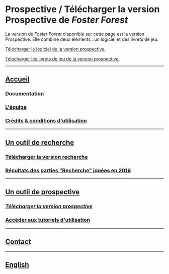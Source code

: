 # Prospective / Télécharger la version Prospective de _Foster Forest_

La version de _Foster Forest_ disponible sur cette page est la version Prospective. Elle combine deux éléments : un logiciel et des livrets de jeu.


[Télécharger le logiciel de la version prospective.](https://timotheefouqueray.github.io/fosterforest/prospective/FosterForest_Prospective.zip) 
 
[Télécharger les livrets de jeu de la version prospective.]((https://timotheefouqueray.github.io/fosterforest/prospective/FosterFoster_Prospective-Livrets.zip))
 
 
***

## [Accueil](https://timotheefouqueray.github.io/fosterforest/README)
### [Documentation](https://timotheefouqueray.github.io/fosterforest/home/documentation)
### [L'équipe](https://timotheefouqueray.github.io/fosterforest/home/equipe)
### [Crédits & conditions d'utilisation](https://timotheefouqueray.github.io/fosterforest/home/credits-utilisation)

***
## [Un outil de recherche](https://timotheefouqueray.github.io/fosterforest/recherche/recherche)
### [Télécharger la version recherche](https://timotheefouqueray.github.io/fosterforest/recherche/telecharger-recherche)
### [Résultats des parties "Recherche" jouées en 2019](https://timotheefouqueray.github.io/fosterforest/recherche/results-quelques-mots)

***
## [Un outil de prospective](https://timotheefouqueray.github.io/fosterforest/prospective/prospective)
### *[Télécharger la version prospective](https://timotheefouqueray.github.io/fosterforest/prospective/telecharger-prospective)*
### [Accéder aux tutoriels d'utilisation](https://timotheefouqueray.github.io/fosterforest/prospective/tutoriels)

***
## [Contact](https://timotheefouqueray.github.io/fosterforest/contact)

***
## [English](https://timotheefouqueray.github.io/fosterforest/english/home-eng)
